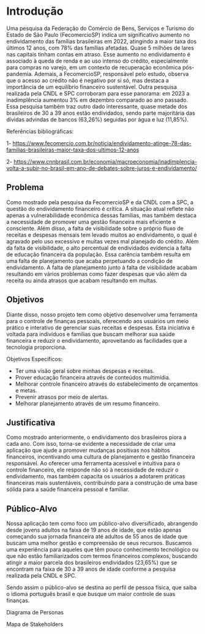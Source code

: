 # Introdução

Uma pesquisa da Federação do Comércio de Bens, Serviços e Turismo do Estado de São Paulo (FecomercioSP) indica um significativo aumento no endividamento das famílias brasileiras em 2022, atingindo a maior taxa dos últimos 12 anos, com 78% das famílias afetadas. Quase 5 milhões de lares nas capitais tinham contas em atraso. Esse aumento no endividamento é associado à queda de renda e ao uso intenso do crédito, especialmente para compras no varejo, em um contexto de recuperação econômica pós-pandemia. Ademais, a FecomercioSP, responsável pelo estudo, observa que o acesso ao crédito não é negativo por si só, mas destaca a importância de um equilíbrio financeiro sustentável.
Outra pesquisa realizada pela CNDL e SPC corroboram para esse panorama: em 2023 a inadimplência aumentou 3% em dezembro comparado ao ano passado. Essa pesquisa também traz outro dado interessante, quase metade dos brasileiros de 30 a 39 anos estão endividados, sendo parte majoritária das dívidas advindas de bancos (63,26%) seguidas por água e luz (11,85%).

Referências bibliográficas:

1- https://www.fecomercio.com.br/noticia/endividamento-atinge-78-das-familias-brasileiras-maior-taxa-dos-ultimos-12-anos

2- https://www.cnnbrasil.com.br/economia/macroeconomia/inadimplencia-volta-a-subir-no-brasil-em-ano-de-debates-sobre-juros-e-endividamento/


## Problema

Como mostrado pela pesquisa da FecomercioSP e da CNDL com a SPC, a questão do endividamento financeiro é crítica. A situação atual reflete não apenas a vulnerabilidade econômica dessas famílias, mas também destaca a necessidade de promover uma gestão financeira mais eficiente e consciente. Além disso, a falta de visibilidade sobre o próprio fluxo de receitas e despesas mensais tem levado muitos ao endividamento, o qual é agravado pelo uso excessivo e muitas vezes mal planejado do crédito.
Além da falta de visibilidade, o alto percentual de endividados evidencia a falta de educação financeira da população. Essa carência também resulta em uma falta de planejamento que acaba perpetuando a condição de endividamento. A falta de planejamento junto à falta de visibilidade acabam resultando em vários problemas como fazer despesas que vão além da receita ou ainda atrasos que acabam resultando em multas.


## Objetivos

Diante disso, nosso projeto tem como objetivo desenvolver uma ferramenta  para o controle de finanças pessoais, oferecendo aos usuários um meio prático e interativo de gerenciar suas receitas e despesas. Esta iniciativa é voltada para indivíduos e famílias que buscam melhorar sua saúde financeira e reduzir o endividamento, aproveitando as facilidades que a tecnologia proporciona.

Objetivos Específicos:
- Ter uma visão geral sobre minhas despesas e receitas.
- Prover educação financeira através de conteúdos multimídia.
- Melhorar controle financeiro através do estabelecimento de orçamentos e metas.
- Prevenir atrasos por meio de alertas.
- Melhorar planejamento através de um resumo financeiro.


## Justificativa

Como mostrado anteriormente, o endividamento dos brasileiros piora a cada ano. Com isso, torna-se evidente a necessidade de criar uma aplicação que ajude a promover mudanças positivas nos hábitos financeiros, incentivando uma cultura de planejamento e gestão financeira responsável. Ao oferecer uma ferramenta acessível e intuitiva para o controle financeiro, ele responde não só à necessidade de reduzir o endividamento, mas também capacita os usuários a adotarem práticas financeiras mais sustentáveis, contribuindo para a construção de uma base sólida para a saúde financeira pessoal e familiar.

## Público-Alvo

Nossa aplicação tem como foco um público-alvo diversificado, abrangendo desde jovens adultos na faixa de 19 anos de idade, que estão apenas começando sua jornada financeira até adultos de 55 anos de idade que buscam uma melhor gestão e compreensão de seus recursos.
Buscamos uma experiência para aqueles que têm pouco conhecimento tecnológico ou que não estão familiarizados com termos financeiros complexos, buscando atingir a maior parcela dos brasileiros endividados (23,65%) que se encontram na faixa de 30 a 39 anos de idade conforme a pesquisa realizada pela CNDL e SPC.

Sendo assim o público-alvo se destina ao perfil de pessoa física, que saiba o idioma português brasil e que busque um maior controle de suas finanças.

Diagrama de Personas



Mapa de Stakeholders


